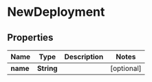 
# NewDeployment

## Properties
Name | Type | Description | Notes
------------ | ------------- | ------------- | -------------
**name** | **String** |  |  [optional]



